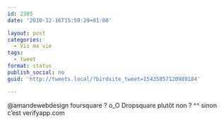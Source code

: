 ```yaml
---
id: 2305
date: '2010-12-16T15:59:29+01:00'

layout: post
categories:
  - Vis ma vie
tags:
  - tweet
format: status
publish_social: no
guid: 'http://tweets.local/?birdsite_tweet=15435857120989184'

---
```


@amandewebdesign foursquare ? o\_O Dropsquare plutôt non ? ^^ sinon c’est verifyapp.com